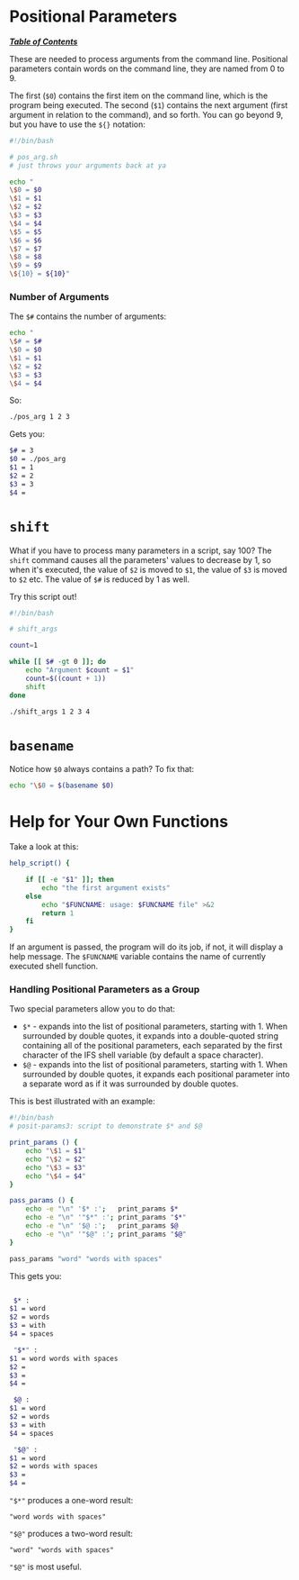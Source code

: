 # Positional Parameters

[***Table of Contents***](./00-contents.md)

These are needed to process arguments from the command line. Positional
parameters contain words on the command line, they are named from 0 to 9.

The first (`$0`) contains the first item on the command line, which is the
program being executed. The second (`$1`) contains the next argument (first
argument in relation to the command), and so forth. You can go beyond 9, but
you have to use the `${}` notation:

```bash
#!/bin/bash

# pos_arg.sh
# just throws your arguments back at ya

echo "
\$0 = $0
\$1 = $1
\$2 = $2
\$3 = $3
\$4 = $4
\$5 = $5
\$6 = $6
\$7 = $7
\$8 = $8
\$9 = $9
\${10} = ${10}"
```

### Number of Arguments

The `$#` contains the number of arguments:

```bash
echo "
\$# = $#
\$0 = $0
\$1 = $1
\$2 = $2
\$3 = $3
\$4 = $4
```

So:

```bash
./pos_arg 1 2 3
```

Gets you:

```bash
$# = 3
$0 = ./pos_arg
$1 = 1
$2 = 2
$3 = 3
$4 =
```

# `shift`

What if you have to process many parameters in a script, say 100? The `shift`
command causes all the parameters' values to decrease by 1, so when it's
executed, the value of `$2` is moved to `$1`, the value of `$3` is moved to
`$2` etc. The value of `$#` is reduced by 1 as well.

Try this script out!

```bash
#!/bin/bash 

# shift_args

count=1 

while [[ $# -gt 0 ]]; do 
    echo "Argument $count = $1" 
    count=$((count + 1)) 
    shift 
done
```

```bash
./shift_args 1 2 3 4
```

# `basename`

Notice how `$0` always contains a path? To fix that:

```bash
echo "\$0 = $(basename $0)
```

# Help for Your Own Functions

Take a look at this:

```bash
help_script() { 

    if [[ -e "$1" ]]; then 
        echo "the first argument exists"
    else 
        echo "$FUNCNAME: usage: $FUNCNAME file" >&2 
        return 1 
    fi 
}
```

If an argument is passed, the program will do its job, if not, it will display
a help message. The `$FUNCNAME` variable contains the name of currently
executed shell function.

### Handling Positional Parameters as a Group

Two special parameters allow you to do that:

- `$*` - expands into the list of positional parameters, starting with 1. When
surrounded by double quotes, it expands into a double-quoted string containing
all of the positional parameters, each separated by the first character of the
IFS shell variable (by default a space character).
- `$@` - expands into the list of positional parameters, starting with 1. When
surrounded by double quotes, it expands each positional parameter into a
separate word as if it was surrounded by double quotes.

This is best illustrated with an example:

```bash
#!/bin/bash 
# posit-params3: script to demonstrate $* and $@ 

print_params () { 
    echo "\$1 = $1" 
    echo "\$2 = $2" 
    echo "\$3 = $3" 
    echo "\$4 = $4" 
} 

pass_params () { 
    echo -e "\n" '$* :';   print_params $* 
    echo -e "\n" '"$*" :'; print_params "$*" 
    echo -e "\n" '$@ :';   print_params $@ 
    echo -e "\n" '"$@" :'; print_params "$@" 
} 

pass_params "word" "words with spaces"
```

This gets you:

```bash

 $* : 
$1 = word 
$2 = words 
$3 = with 
$4 = spaces 

 "$*" : 
$1 = word words with spaces 
$2 = 
$3 = 
$4 = 

 $@ : 
$1 = word 
$2 = words 
$3 = with 
$4 = spaces 

 "$@" : 
$1 = word 
$2 = words with spaces 
$3 = 
$4 = 
```

`"$*"` produces a one-word result:

```
"word words with spaces"
```

`"$@"` produces a two-word result:

```
"word" "words with spaces"
```

`"$@"` is most useful.
